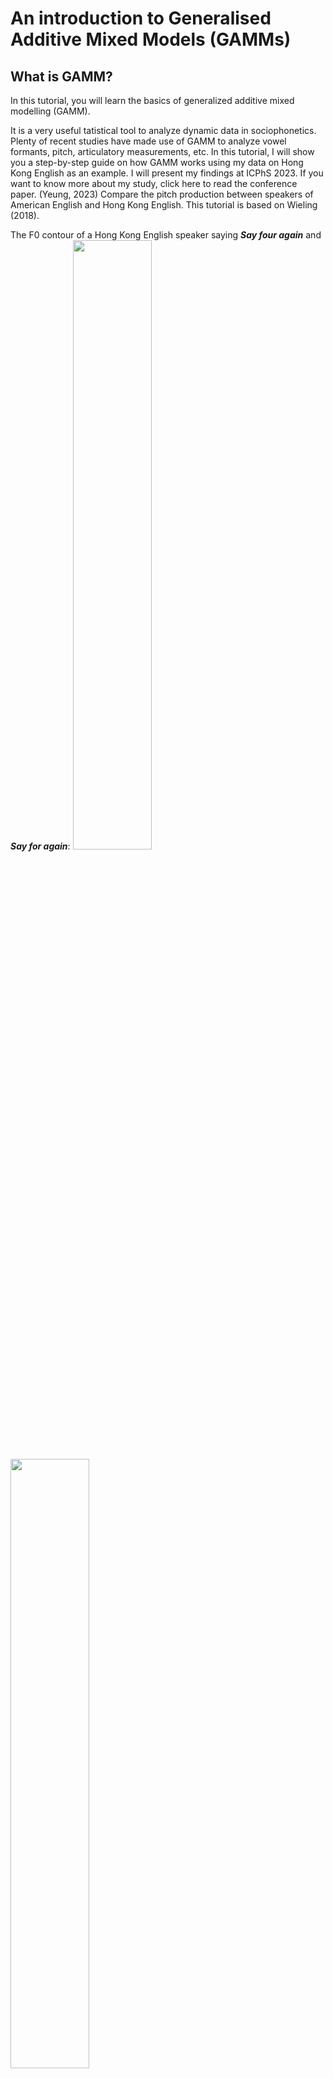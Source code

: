 # An introduction to Generalised Additive Mixed Models (GAMMs)

## What is GAMM?


In this tutorial, you will learn the basics of generalized additive mixed modelling (GAMM).

It is a very useful tatistical tool to analyze dynamic data in sociophonetics.
Plenty of recent studies have made use of GAMM to analyze vowel formants, pitch, articulatory measurements, etc.
In this tutorial, I will show you a step-by-step guide on how GAMM works using my data on Hong Kong English as an example.
I will present my findings at ICPhS 2023.
If you want to know more about my study, click here to read the conference paper.
(Yeung, 2023)
Compare the pitch production between speakers of American English and Hong Kong English.
This tutorial is based on Wieling (2018).

The F0 contour of a Hong Kong English speaker saying ***Say four again*** and ***Say for again***:
<img src="/docs/HKE_example.PNG" width=50% height=50%>
<a href="url"><img src="docs/HKE_example.png" width=50% height=50% ></a>
<a href="url"><img src="https://raw.githubusercontent.com/yeungpinghei/yeungpinghei.github.io/docs/HKE_example.png" width=50% height=50% ></a>

The F0 contour of a American English speaker saying ***Say four again*** and ***Say for again***:
<img src="/docs/AME_example.png" width=50% height=50%>

A speaker of Hong Kong English saying ***Say four again*** and ***Say for again***:
<audio controls>
  <source src="https://raw.githubusercontent.com/yeungpinghei/yeungpinghei.github.io/docs/HKE_example.wav" type="audio/wav">
</audio>

A speaker of American English saying ***Say four again*** and ***Say for again***:
<audio controls>
  <source src="https://raw.githubusercontent.com/yeungpinghei/yeungpinghei.github.io/docs/AME_example.wav" type="audio/wav">
</audio>

---
title: "Linguistics Methods Hub"
license: "CC-BY-SA 4.0"
date: 2022-10-5
citation: 
  editor:
    - name:
        given: Josef 
        family: Fruehwald
    - name:
        given: Matt Hunt 
        family: Gardner
---

## A brief introduction of the data
In this dataset each row is an F0 measurement, with columns:

- `speaker`:  a unique code for each individual speaker
- `variety`: the English variety spoken by the participant (American English or Hong Kong English)
- `age`: the age of individual speakers
- `gender`: the gender of individual speakers
- `word`: the word from which the measurement was taken
- `duration`: duration (in seconds) of the target word
- `repetition`: each target word was repeated three times (1-3)
- `point`: 9 equidistant F0 measurements were made at the 10%-90% intervals of the target words (1-9)
- `F0`: the raw F0 measurements from Praat
- `semitone`: pitch converted from F0 to semitone
- `token`: the three columns `speaker`, `word`, and `repetition` combined into one
- `semitone.norm`: the F0 measurements converted to semitones and z-score normalized by speaker
-  `cat`: the syntactic category of the target word (content word or function word)
- `adjacent`: the onset and coda consonants of the target word

## h2 Heading
### h3 Heading

### Setup

We're going to fit these models with a small subset of the data from the
[Origins of New Zealand English
(ONZE)](https://www.canterbury.ac.nz/nzilbb/research/onze/) corpus. This
dataset contains first and second formant data for 100 speakers of New
Zealand English (for details see [supplementaries for Brand et al.
2021](https://osf.io/q4j29/)). The data can be found
[here](anon_ONZE_mean_sample.rds){target="_blank"}.

For the purposes of this post any similar data set would be fine. We
need:

-   first and second formant data,
-   a range of vowels (we'll only look at monophthongs here),
-   a time variables (whether year of birth, age category, or time
    through recording), and
-   any variables you wish to control for.

Let's [load the libraries](renv.lock){target="_blank"} we will use and
have a look at the data.

``` r
# Load renv environment
renv::use(lockfile = "renv.lock")
```

```{r}
#| include: false
renv::use(lockfile = "renv.lock")
```

```{r}
#| message: false
# Load tidyverse and friends.
library(tidyverse)
library(gganimate)

# mgcv will be used for fitting gamms later and itsadug for visualisation
library(mgcv)
library(itsadug)

# kable for displaying the dataset.
library(kableExtra)

vowels <- read_rds('anon_ONZE_mean_sample.rds')

vowels %>%
  head(10) %>%
  kable() %>%
  kable_styling(font_size = 11) %>%
  scroll_box(width = "100%")
```

## Horizontal Rules

**This is bold text**

__This is bold text__

*This is italic text*

_This is italic text_

~~Strikethrough~~

## Blockquotes

> Blockquotes can also be nested...
>> ...by using additional greater-than signs right next to each other...
> > > ...or with spaces between arrows.




## Introduction

Multiple recent projects at
[NZILBB](https://www.canterbury.ac.nz/nzilbb/) have used [Generalised
Mixed Models
(GAMMs)](https://en.wikipedia.org/wiki/Generalized_additive_model) to
investigate changes in vowel spaces both across multiples speakers and
within single speakers.

In such projects, it is useful to visualise changes to vowel spaces over
time with both static plots and animations.

This post sets out a structure for fitting models of the first and
second formants of a series of vowels and for visualising them together
within vowel space diagrams.

This general structure, and some specific code for visualisation, was
originally developed by James Brand for @brand2021.

I'll assume the reader knows something about vowels and vowel spaces,
the basics of data manipulation with `dplyr`, and setting up models in
R.

## Fitting Multiple Models with `purrr` and `mgcv`

### Setup

We're going to fit these models with a small subset of the data from the
[Origins of New Zealand English
(ONZE)](https://www.canterbury.ac.nz/nzilbb/research/onze/) corpus. This
dataset contains first and second formant data for 100 speakers of New
Zealand English (for details see [supplementaries for Brand et al.
2021](https://osf.io/q4j29/)). The data can be found
[here](anon_ONZE_mean_sample.rds){target="_blank"}.

For the purposes of this post any similar data set would be fine. We
need:

-   first and second formant data,
-   a range of vowels (we'll only look at monophthongs here),
-   a time variables (whether year of birth, age category, or time
    through recording), and
-   any variables you wish to control for.

Let's [load the libraries](renv.lock){target="_blank"} we will use and
have a look at the data.

``` r
# Load renv environment
renv::use(lockfile = "renv.lock")
```

```{r}
#| include: false
renv::use(lockfile = "renv.lock")
```

```{r}
#| message: false
# Load tidyverse and friends.
library(tidyverse)
library(gganimate)

# mgcv will be used for fitting gamms later and itsadug for visualisation
library(mgcv)
library(itsadug)

# kable for displaying the dataset.
library(kableExtra)

vowels <- read_rds('anon_ONZE_mean_sample.rds')

vowels %>%
  head(10) %>%
  kable() %>%
  kable_styling(font_size = 11) %>%
  scroll_box(width = "100%")
```



In any real research project, you will need to engage in a lot of data
exploration here. Do you have good data coverage? Is there evidence of
outliers in the data? Does the data need to be normalised? This is the
time to ask this kind of question. The answers will, of course, depend
on your research questions. For this post, the only point of this data
is to illustrate a method for modelling and visualising. We can skip
these questions!

We will now fit separate models for the F1 and F2 of each vowel. Rather
than using a big `for` loop, or fitting each model with a separate line
of code, we will use the `purrr` method of *nesting* our data so that we
have a row for each of the models we want to fit, fit the models, and
then *unnest* to produce data which can be used to visualise our model.
**We nest, we mutate, and we unnest.** This is a common pattern with
`purrr`.

Before we nest, we need to slightly modify our data. Rather than having
a column for our F1 data and a column for our F2 data, we want to
capture there in *rows*. That is, we need our table to be *longer*.
There will then be two rows for each token, one for the F1 and one for
the F2.

To do this, we use the trusty `dplyr` function `pivot_longer()`:

---
title: Visualising Vowel Space Change with GAMMs
author: 
  - name: "Joshua Wilson Black"
    url: "https://joshua.wilsonblack.nz/"
    affiliations:
      - "New Zealand Institute of Language, Brain and Behaviour, University of Canterbury"
date: '2022-10-28'
license: "CC-BY-SA-4.0"
format:
    html: default
    pdf: default
editor: 
  markdown: 
    wrap: 72
bibliography: references.bib
image: "index_files/figure-html/unnamed-chunk-19-1.gif"
twitter-card:
  image: "index_files/figure-html/unnamed-chunk-18-1.png"
open-graph:
  image: "index_files/figure-html/unnamed-chunk-18-1.png"
---

## Introduction

Multiple recent projects at
[NZILBB](https://www.canterbury.ac.nz/nzilbb/) have used [Generalised
Mixed Models
(GAMMs)](https://en.wikipedia.org/wiki/Generalized_additive_model) to
investigate changes in vowel spaces both across multiples speakers and
within single speakers.

In such projects, it is useful to visualise changes to vowel spaces over
time with both static plots and animations.

This post sets out a structure for fitting models of the first and
second formants of a series of vowels and for visualising them together
within vowel space diagrams.

This general structure, and some specific code for visualisation, was
originally developed by James Brand for @brand2021.

I'll assume the reader knows something about vowels and vowel spaces,
the basics of data manipulation with `dplyr`, and setting up models in
R.

## Fitting Multiple Models with `purrr` and `mgcv`

### Setup

We're going to fit these models with a small subset of the data from the
[Origins of New Zealand English
(ONZE)](https://www.canterbury.ac.nz/nzilbb/research/onze/) corpus. This
dataset contains first and second formant data for 100 speakers of New
Zealand English (for details see [supplementaries for Brand et al.
2021](https://osf.io/q4j29/)). The data can be found
[here](anon_ONZE_mean_sample.rds){target="_blank"}.

For the purposes of this post any similar data set would be fine. We
need:

-   first and second formant data,
-   a range of vowels (we'll only look at monophthongs here),
-   a time variables (whether year of birth, age category, or time
    through recording), and
-   any variables you wish to control for.

Let's [load the libraries](renv.lock){target="_blank"} we will use and
have a look at the data.

``` r
# Load renv environment
renv::use(lockfile = "renv.lock")
```

```{r}
#| include: false
renv::use(lockfile = "renv.lock")
```

```{r}
#| message: false
# Load tidyverse and friends.
library(tidyverse)
library(gganimate)

# mgcv will be used for fitting gamms later and itsadug for visualisation
library(mgcv)
library(itsadug)

# kable for displaying the dataset.
library(kableExtra)

vowels <- read_rds('anon_ONZE_mean_sample.rds')

vowels %>%
  head(10) %>%
  kable() %>%
  kable_styling(font_size = 11) %>%
  scroll_box(width = "100%")
```

In this dataset each row is a vowel token, with columns:

-   `F1_50` and `F2_50`: F1 and F2, taken at the midpoint measured in
    Hz,
-   `Vowel`: Wells lexical set labels for New Zealand English
    monophthongs,
-   `yob`: participant year of birth (our time variable),
-   `Speech_rate`: the average speech rate of the participant across the
    recording (a control variable),
-   `Speaker`: a code indicating which speaker the token comes from
    (sometimes useful as a random effect), and
-   `Gender`: the gender of the speaker (in this case, an `M`/`F`
    binary).

In any real research project, you will need to engage in a lot of data
exploration here. Do you have good data coverage? Is there evidence of
outliers in the data? Does the data need to be normalised? This is the
time to ask this kind of question. The answers will, of course, depend
on your research questions. For this post, the only point of this data
is to illustrate a method for modelling and visualising. We can skip
these questions!

We will now fit separate models for the F1 and F2 of each vowel. Rather
than using a big `for` loop, or fitting each model with a separate line
of code, we will use the `purrr` method of *nesting* our data so that we
have a row for each of the models we want to fit, fit the models, and
then *unnest* to produce data which can be used to visualise our model.
**We nest, we mutate, and we unnest.** This is a common pattern with
`purrr`.

Before we nest, we need to slightly modify our data. Rather than having
a column for our F1 data and a column for our F2 data, we want to
capture there in *rows*. That is, we need our table to be *longer*.
There will then be two rows for each token, one for the F1 and one for
the F2.

To do this, we use the trusty `dplyr` function `pivot_longer()`:

```{r}
vowels <- vowels %>%
  pivot_longer(
    cols = F1_50:F2_50, # Select the columns to turn into rows.
    names_to = "Formant", # Name the column to indicate if data is F1 or F2,
    values_to = "Frequency"
  )

vowels %>%
  head(10) %>%
  kable() %>%
  kable_styling(font_size = 11) %>%
  scroll_box(width = "100%")
```

As the table above shows, we now have a column indicating whether a
frequency value is an F1 or an F2 reading.

### Nest

We now nest the data. We do this by grouping the data by the columns
which identify the models we want to fit. In this case, we fit an F1 and
an F2 model for each vowel. So the columns we need to identify our
models are `Vowel` and `Formant`. Once we've grouped, we simply use the
function `nest()`.

```{r}
vowels <- vowels %>%
  group_by(Vowel, Formant) %>%
  nest()
  
vowels
```

The output above shows that we now have a three column data frame (or,
in tidyverse speak, a tibble), with the familiar columns `Vowel` and
`Formant` and a new column `data`. The column `data` contains tibbles
which live *inside* our tibble. That is, *nested* tibbles. These contain
the data which we will use to model each vowel and formant separately.

### Mutate (and Map)

We can perform actions on the tibbles in the `data` column by using
`mutate` (just as we would modify other data in a tibble). In this case
we will create a column to store our models. The basic structure will
look something like this.

```{r}
#| eval: false
vowels <- vowels %>%
  mutate(
    model = #???
  )
```

The question marks can be filled in with the `map()` function. This
enables us to apply a function to fit a model to each of our nested
tibbles.

So, what will this function look like? This is not the place for a
tutorial on GAMs (for which, go
[here](https://arxiv.org/abs/1703.05339)). We will fit a model which
predicts formant frequency from the gender of each participant, their
year of birth, and their average speech rate. One way to implement this
structure in `mgcv` is with the formula
`Frequency ~ Gender + s(yob, by=Gender) + s(Speech_rate)`.

This structure will be the same for *all* of our nested tibbles. The
only thing that will change is the data fed in to it. In this kind of
case, we can use `~` to turn our model expression into a function and
`.x` as a pronoun for the nested tibbles. Let's see what this look like
and then explain further:

```{r}
vowels <- vowels %>%
  mutate(
    model = map(
      data, # We are applying a function to the entries of the `data` column.
      # This is the function we are applying (introduced with a ~)
      ~ bam( 
          # Here's our formula.
          Frequency ~ Gender + 
            s(yob, by=Gender, k=5) + 
            s(Speech_rate, k=5),
          data = .x, # Here's our pronoun.
          # Then some arguments to speed up the model fit.
          method = 'fREML',
          discrete = TRUE,
          nthreads = 2
      )
    )
  )
```

The function `bam` is one of the main functions for fitting GAMM models
in `mgcv`. It is often used for large data sets. Our use of `~` creates
a function which is applied to each of our nested tibbles. The entries
in `model` are created by taking the corresponding tibble in the `data`
column and applying the function to it. The tibble is referred to by the
pronoun `.x` in the function. In the above, `.x` is used as the data fed
to `bam()`. So, for the row of our tibble with `DRESS` and `F1_50` in
the `Vowel` and `Formant` columns, the entry for `model` will be a model
produced from the data for [dress]{.smallcaps} and F1.

Note that you can use any modelling function you like here. The general
strategy of nesting and fitting models doesn't have any special
connections with GAMs or `mgcv`. You could fit a linear model with `lm`
or a generalised linear model using the `lme4` package.

We now have GAMM models for each of these vowels. These are stored in
the `model` column we have just created. We can check out one of these
models using the `itsadug` `plot_smooth()` function as follows:

```{r}
#| label: fig-smooth-plot
#| fig-cap: "Smooth plot for KIT F1"
#| message: false
plot_smooth(
  vowels$model[[7]], # Pick the first entry in the model column.
  view = "yob", # The x-axis variable.  
  plot_all = "Gender",
  main= paste(vowels$Vowel[[7]], vowels$Formant[[7]])
)
```

@fig-smooth-plot shows a well known feature of the development of New
Zealand English: the centralisation of the [kit]{.smallcaps} vowel. It
also indicates something to keep in mind when fitting non-linear models.
The wiggles in the smooth for the female speakers might simply be over
fitting our particular sample. Again, this is illustrative of a general
pattern, each step of which requires criticism in practice!

For the purpose of visualisation, we want predictions from our model to
plot. To do this, we map again. This time, we use the `itsadug` function
`get_predictions()` instead of the `mgcv` function `bam()`, but the
underlying idea is the same. The function `get_predictions()` needs us
to tell it what values we want predictions for. In this case, we want
predictions for the full range of years of birth in our data set
(1864-1981) *and* for both genders.

The following code stores the values we want predictions for in the
`to_predict` object and then creates a `prediction` column using
`mutate()` and `map()`:

```{r}
to_predict <- list(
  "yob" = seq(from=1864, to=1981, by=1), # All years
  "Gender" = c("M", "F")
) 
# BTW: Get prediction will just assume the average value for any predictors not
# mentioned (in this case, Speech_rate).

vowels <- vowels %>%
  mutate(
    prediction = map(
      model, # This time we're applying the function to all the models.
      # We again introduce the function with '~', and indicate where the model 
      # goes with '.x'.
      ~ get_predictions(model = .x, cond = to_predict, print.summary = FALSE)
    )
  )
```

So what does a tibble of predictions look like?

```{r}
vowels$prediction[[1]] %>%
  head() %>%
  kable() %>%
  kable_styling() %>%
  scroll_box(width = "100%")
```

As expected, we get a predicted value for each gender in each of the
years spanned by the data.

### Unnest

In order to visualise the predictions of our models, we need to *unnest*
this data set. We will do this in a slightly non-standard way, by making
a new unnested tibble at this stage rather than modifying our original
tibble again. But the same principles apply.

In this case, we need to select our identifying variables (`Vowel` and
`Formant`) and the column with the data we want access to in a
non-nested form (for us, `prediction`). We unnest as follows:

```{r}
predictions <- vowels %>%
  select(
    Vowel, Formant, prediction
  ) %>%
  unnest(prediction)

predictions %>%
  head() %>%
  kable() %>%
  kable_styling() %>%
  scroll_box(width = "100%")
```

Our tibble now has our predicted values along with the `Vowel` and
`Formant` information which identifies which model they came from.

Note that we have now thrown away our individual speaker information.
This is often the case when visualising models of this sort as we are
not interested in predicting the speech of this or that particular
speaker in our data set. Rather, we want to say something about NZE
speech *in general*.

We are now in a position to *visualise* changes in the overall NZE vowel
space.

## Visualise Model Predictions as a Vowel Space

We first produce a static plot using a standard `ggplot` approach and
then produce an animation using `gganimate`.

We begin by defining a colour scheme (following @brand2021, again).
These use html colour codes (plenty of explanations are available
online).

```{r}
vowel_colours <- c(
  DRESS = "#9590FF",
  FLEECE = "#D89000",
  GOOSE = "#A3A500",
  KIT = "#39B600",
  LOT = "#00BF7D",
  NURSE = "#00BFC4",
  START = "#00B0F6",
  STRUT = "#F8766D",
  THOUGHT = "#E76BF3",
  TRAP = "#FF62BC"
)
```

We also need to reverse our previous use of `pivot_longer()`. Why? Well
vowel spaces have F1 as the *y*-axis and F2 as the *x*-axis. This
requires F1 and F2 to be distinct columns. To do this, we use
`pivot_wider()`. This is made easier if we remove the columns we will
not use for plotting first.

```{r}
predictions <- predictions %>%
  select( # Remove unneeded variables
    -Speech_rate,
    -CI
  ) %>%
  pivot_wider( # Pivot
    names_from = Formant,
    values_from = fit
  )

predictions %>%
  head() %>%
  kable() %>%
  kable_styling() %>%
  scroll_box(width = "100%")
```

### Static Plot

The plot we eventually produce is quite complex. Let's start with
depicting the data in two-dimensions using points and only plotting the
female speakers.

```{r}
predictions %>%
  # Filter so only female speakers are plotted.
  filter(
    Gender == "F"
  ) %>%
  ggplot(
    aes(
      x = F2_50,
      y = F1_50,
      colour = Vowel
    )
  ) +
  # Add the points
  geom_point() +
  # Change the colours for the vowels to match those defined above.
  scale_colour_manual(values = vowel_colours)
```

This is the wrong way around for a vowel plot. So we reverse the *x* and
*y* axes.

```{r}
predictions %>%
  filter(
    Gender == "F"
  ) %>%
  ggplot(
    aes(
      x = F2_50,
      y = F1_50,
      colour = Vowel
    )
  ) +
  geom_point() +
  scale_x_reverse() +
  scale_y_reverse() +
  scale_colour_manual(values = vowel_colours)
```

It's also unclear which direction these changes are occurring. We need
to swap out `geom_point()` for something directed. In this case, we use
`geom_path()` and `arrow()`.

```{r}
predictions %>%
  filter(
    Gender == "F"
  ) %>%
  ggplot(
    aes(
      x = F2_50,
      y = F1_50,
      colour = Vowel
    )
  ) +
  geom_path(arrow = arrow(length = unit(5, "mm"))) +
  scale_x_reverse() +
  scale_y_reverse() +
  scale_colour_manual(values = vowel_colours)
```

We can add labels to the start of each arrow and remove the legend. This
is found by some to be a more clear vowel plot. To do this, we have to
pick out the first observation of each vowel in a new tibble. This
prevents us from labelling *every* point on the line.

```{r}
first_obs <- predictions %>%
  group_by(Vowel, Gender) %>%
  slice(which.min(yob))

predictions %>%
  filter(
    Gender == "F"
  ) %>%
  ggplot(
    aes(
      x = F2_50,
      y = F1_50,
      colour = Vowel,
      label = Vowel # Add label to the aesthetics.
    )
  ) +
  geom_path(
    arrow = arrow(length = unit(5, "mm")),
    show.legend = FALSE # Remove legend
  ) +
  geom_label(
    # Note filtering as we are only dealing with female speakers now.
    data = first_obs %>% filter(Gender == "F"), 
    show.legend = FALSE # Again remove legend.
  ) +
  # Often need to use 'expansion' here to fit in 'THOUGHT'
  scale_x_reverse(expand = expansion(add = 100)) + 
  scale_y_reverse() +
  scale_colour_manual(values = vowel_colours)
```

We can use the faceting functions to plot both male and female data. We
use the `facet_grid()` function. **NB**: this requires us to remove the
`filter()` functions from the above.

```{r}
predictions %>%
  ggplot(
    aes(
      x = F2_50,
      y = F1_50,
      colour = Vowel,
      label = Vowel
    )
  ) +
  geom_path(
    arrow = arrow(length = unit(5, "mm")),
    show.legend = FALSE
  ) +
  geom_label(
    data = first_obs, 
    show.legend = FALSE
  ) +
  scale_x_reverse(expand = expansion(add = 250)) + 
  scale_y_reverse() +
  scale_colour_manual(values = vowel_colours) +
  facet_grid(
    cols = vars(Gender)
  )
```

There are still a few shortcomings here. We have overlap of the labels,
which are now a little large. We attempt to fix this, while also adding
a call to `labs()` to properly label the plot.

```{r}
predictions %>%
  ggplot(
    aes(
      x = F2_50,
      y = F1_50,
      colour = Vowel,
      label = Vowel
    )
  ) +
  geom_path(
    arrow = arrow(length = unit(2.5, "mm")), # Make arrows smaller
    show.legend = FALSE
  ) +
  geom_label(
    data = first_obs, 
    show.legend = FALSE,
    size = 2.5, # Make labels smaller...
    alpha = 0.7 # ...and slightly transparent.
  ) +
  scale_x_reverse(expand = expansion(add = 200)) + # less expanasion needed.
  scale_y_reverse() +
  scale_colour_manual(values = vowel_colours) +
  facet_grid(
    cols = vars(Gender)
  ) +
  labs(
    title = "Vowel Space Change in NZE (yob: 1864-1981)",
    x = "First Formant (Hz)",
    y = "Second Formant (Hz)"
  )
```

This figure is a good starting point for the kind of smaller adjustments
needed to produce a good vowel space visualisation. In your own cases, a
lot will depend on the specifics of the models and how much change is
being depicted. In this case, it would be nice to make some of these
lines a little less messy. Some of the problems here, for instance, the
messy lines for [start]{.smallcaps} and [strut]{.smallcaps} in the male
speakers, suggest that our models might be behaving a strangely. This is
not a problem for this illustration, but some model criticism would be
required in a real research project!

### Animation

One problem with the static plot is that we can't see variation in the
rate of change (if any exists). Nor can we figure out, for any point on
the line (apart from the start and end) which year it represents. This
can be fixed with the
[`gganimate`](https://gganimate.com/articles/gganimate.html) package.

We use the `gganimate` function `transition_reveal()` at the end of our
plot with `yob` as the variable we animate with. Our `geom_label()`, the
text with the vowel name, will be the main item we animate. The labels
will move around the vowel space over time. We change our `geom_path()`
so that it has no arrows and simply traces where the label of the vowel
moves.

We add a caption to our `labs()` in which we reference the `gganimate`
variable `frames_along`. This allows us to show what year it is.
Finally, a call to `theme()` lets us make this caption larger.

```{r}
#| message: false
#| warning: false
predictions %>%
  ggplot(
    aes(
      x = F2_50,
      y = F1_50,
      colour = Vowel,
      label = Vowel
    )
  ) +
  geom_path(show.legend = FALSE) +
  # NB: our labels just use the predictions dataframe now, so no need for the
  # 'data = ' line.
  geom_label( 
    show.legend = FALSE,
    size = 2.5, 
    alpha = 0.7 
  ) +
  scale_x_reverse(expand = expansion(add = 200)) + 
  scale_y_reverse() +
  scale_colour_manual(values = vowel_colours) +
  facet_grid(
    cols = vars(Gender)
  ) +
  labs(
    title = "Vowel Space Change in NZE (yob: 1864-1981)",
    x = "First Formant (Hz)",
    y = "Second Formant (Hz)",
    caption = 'Year of Birth: {round(frame_along, 0)}' 
  ) +
  theme(
    plot.caption = element_text(size = 14, hjust = 0)
  ) +
  transition_reveal(along = yob)
```

So there is it: a general structure for fitting models to visualise
changes in vowel formants over time, and for plotting them within vowel
space diagrams.

As I've noted multiple times above, the details will matter at every
step in a real research project. Data quality assessment before
modelling, sensible model structures, evaluation of model quality, and
careful consideration of exactly what needs to be visualised are all
necessary.
